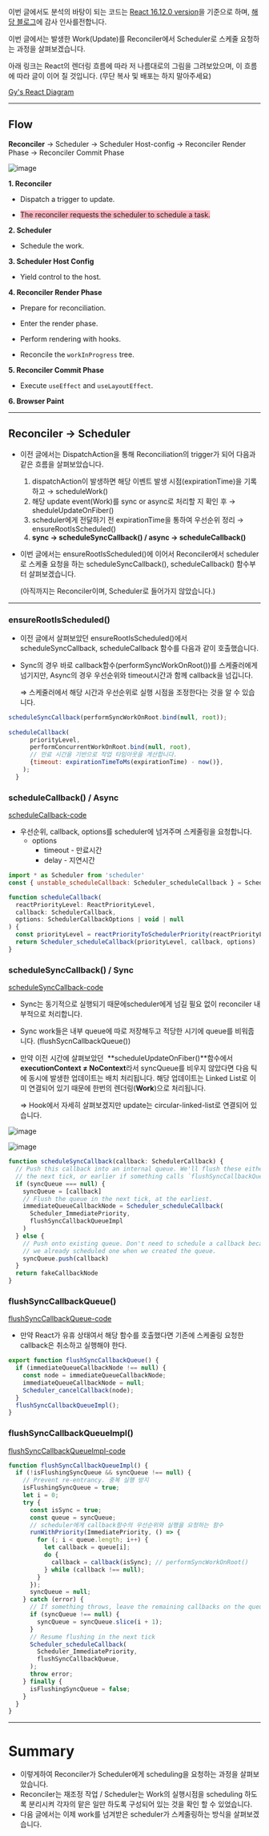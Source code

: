 이번 글에서도 분석의 바탕이 되는 코드는 [React 16.12.0 version](https://github.com/facebook/react/tree/v16.12.0)을 기준으로 하며, [해당 블로그](https://www.notion.so/React-deep-dive-10-f903bf2b3e4248a29dd5402c89ccd591?pvs=21)에 감사 인사를전합니다.

이번 글에서는 발생한 Work(Update)를 Reconciler에서 Scheduler로 스케줄 요청하는 과정을 살펴보겠습니다.

아래 링크는  React의 렌더링 흐름에 따라 저 나름대로의 그림을 그려보았으며, 이 흐름에 따라 글이 이어 질 것입니다. (무단 복사 및 배포는 하지 말아주세요)

<a href="https://excalidraw.com/#json=uLcMHu8jJEoJQ3OqUjgDt,wN2ucGYl5b9B6B82ShNMgQ" target="_blank">Gy's React Diagram</a>

---
## Flow

**Reconciler** → Scheduler → Scheduler Host-config → Reconciler Render Phase → Reconciler Commit Phase

![image](https://github.com/user-attachments/assets/e6ffd320-1be8-40b6-a453-cda5f8f6f6d0)

**1. Reconciler**

- Dispatch a trigger to update.

- <span style='background-color: #FFB6C1'>The reconciler requests the scheduler to schedule a task.</span>

**2. Scheduler**

- Schedule the work.

**3. Scheduler Host Config**

- Yield control to the host.

**4. Reconciler Render Phase**

- Prepare for reconciliation.

- Enter the render phase.

- Perform rendering with hooks.

- Reconcile the `workInProgress` tree.

**5. Reconciler Commit Phase**

- Execute `useEffect` and `useLayoutEffect`.

**6. Browser Paint**

---

## Reconciler → Scheduler

- 이전 글에서는 DispatchAction을 통해 Reconciliation의 trigger가 되어 다음과 같은 흐름을 살펴보았습니다.
    1. dispatchAction이 발생하면 해당 이벤트 발생 시점(expirationTime)을 기록하고 → scheduleWork()
    2. 해당 update event(Work)를 sync or async로 처리할 지 확인 후 → sheduleUpdateOnFiber()
    3. scheduler에게 전달하기 전 expirationTime을 통하여 우선순위 정리 → ensureRootIsScheduled()
    4. **sync → scheduleSyncCallback() / async → scheduleCallback()**
- 이번 글에서는 ensureRootIsScheduled()에 이어서 Reconciler에서 scheduler로 스케줄 요청을 하는 scheduleSyncCallback(), scheduleCallback() 함수부터 살펴보겠습니다.

  (아직까지는 Reconciler이며, Scheduler로 들어가지 않았습니다.)


---

### ensureRootIsScheduled()

- 이전 글에서 살펴보았던 ensureRootIsScheduled()에서 scheduleSyncCallback, scheduleCallback 함수를 다음과 같이 호출했습니다.
- Sync의 경우 바로 callback함수(performSyncWorkOnRoot())를 스케줄러에게 넘기지만, Async의 경우 우선순위와 timeout시간과 함께 callback을 넘깁니다.

  ⇒ 스케줄러에서 해당 시간과 우선순위로 실행 시점을 조정한다는 것을 알 수 있습니다.


```jsx
scheduleSyncCallback(performSyncWorkOnRoot.bind(null, root));
 
scheduleCallback(
      priorityLevel,
      performConcurrentWorkOnRoot.bind(null, root),
      // 만료 시간을 기반으로 작업 타임아웃을 계산합니다. 
      {timeout: expirationTimeToMs(expirationTime) - now()},
    );
  }
```

### scheduleCallback() / Async
[scheduleCallback-code](https://github.com/facebook/react/blob/v16.12.0/packages/react-reconciler/src/SchedulerWithReactIntegration.js#L128)

- 우선순위, callback, options를 scheduler에 넘겨주며 스케줄링을 요청합니다.
    - options
        - timeout - 만료시간
        - delay - 지연시간


```jsx
import * as Scheduler from 'scheduler'
const { unstable_scheduleCallback: Scheduler_scheduleCallback } = Scheduler

function scheduleCallback(
  reactPriorityLevel: ReactPriorityLevel,
  callback: SchedulerCallback,
  options: SchedulerCallbackOptions | void | null
) {
  const priorityLevel = reactPriorityToSchedulerPriority(reactPriorityLevel)
  return Scheduler_scheduleCallback(priorityLevel, callback, options)
}
```

### scheduleSyncCallback() / Sync
[scheduleSyncCallback-code](https://github.com/facebook/react/blob/v16.12.0/packages/react-reconciler/src/SchedulerWithReactIntegration.js#L137)

- Sync는 동기적으로 실행되기 때문에scheduler에게 넘길 필요 없이 reconciler 내부적으로 처리합니다.
- Sync work들은 내부 queue에 따로 저장해두고 적당한 시기에 queue를 비워줍니다. (flushSycnCallbackQueue())
- 만약 이전 시간에 살펴보았던  **scheduleUpdateOnFiber()**함수에서 **executionContext ≠ NoContext**라서 syncQueue를 비우지 않았다면 다음 틱에 동시에 발생한 업데이트는 배치 처리됩니다. 해당 업데이트는 Linked List로 이미 연결되어 있기 때문에 한번의 렌더링(**Work**)으로 처리됩니다.

  ⇒ Hook에서 자세히 살펴보겠지만 update는  circular-linked-list로 연결되어 있습니다.

![image](https://github.com/user-attachments/assets/51da26de-2cfe-458a-9c21-639f31e5a0f0)

![image](https://github.com/user-attachments/assets/553db63f-a509-493b-940e-95db9f3d5021)


```jsx
function scheduleSyncCallback(callback: SchedulerCallback) {
  // Push this callback into an internal queue. We'll flush these either in
  // the next tick, or earlier if something calls `flushSyncCallbackQueue`.
  if (syncQueue === null) {
    syncQueue = [callback]
    // Flush the queue in the next tick, at the earliest.
    immediateQueueCallbackNode = Scheduler_scheduleCallback(
      Scheduler_ImmediatePriority,
      flushSyncCallbackQueueImpl
    )
  } else {
    // Push onto existing queue. Don't need to schedule a callback because
    // we already scheduled one when we created the queue.
    syncQueue.push(callback)
  }
  return fakeCallbackNode 
}
```

### flushSyncCallbackQueue()
[flushSyncCallbackQueue-code](https://github.com/facebook/react/blob/v16.12.0/packages/react-reconciler/src/SchedulerWithReactIntegration.js#L161)

- 만약 React가 유휴 상태여서 해당 함수를 호출했다면  기존에 스케줄링 요청한 callback은 취소하고 실행해야 한다.


```jsx
export function flushSyncCallbackQueue() {
  if (immediateQueueCallbackNode !== null) {
    const node = immediateQueueCallbackNode;
    immediateQueueCallbackNode = null;
    Scheduler_cancelCallback(node);
  }
  flushSyncCallbackQueueImpl();
}
```

### flushSyncCallbackQueueImpl()

[flushSyncCallbackQueueImpl-code](https://github.com/facebook/react/blob/v16.12.0/packages/react-reconciler/src/SchedulerWithReactIntegration.js#L170)

```jsx
function flushSyncCallbackQueueImpl() {
  if (!isFlushingSyncQueue && syncQueue !== null) {
    // Prevent re-entrancy. 중복 실행 방지
    isFlushingSyncQueue = true;
    let i = 0;
    try {
      const isSync = true;
      const queue = syncQueue;
      // scheduler에게 callback함수의 우선순위와 실행을 요청하는 함수
      runWithPriority(ImmediatePriority, () => {
        for (; i < queue.length; i++) {
          let callback = queue[i];
          do {
            callback = callback(isSync); // performSyncWorkOnRoot()
          } while (callback !== null);
        }
      });
      syncQueue = null;
    } catch (error) {
      // If something throws, leave the remaining callbacks on the queue.
      if (syncQueue !== null) {
        syncQueue = syncQueue.slice(i + 1);
      }
      // Resume flushing in the next tick
      Scheduler_scheduleCallback(
        Scheduler_ImmediatePriority,
        flushSyncCallbackQueue,
      );
      throw error;
    } finally {
      isFlushingSyncQueue = false;
    }
  }
}
```

---

# Summary

- 이렇게하여 Reconciler가 Scheduler에게 scheduling을 요청하는 과정을 살펴보았습니다.
- Reconciler는 재조정 작업 / Scheduler는 Work의 실행시점을 scheduling 하도록 분리시켜 각자의 맡은 일만 하도록 구성되어 있는 것을 확인 할 수 있었습니다.
- 다음 글에서는 이제 work를 넘겨받은 scheduler가 스케줄링하는 방식을 살펴보겠습니다.